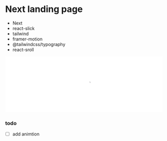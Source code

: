 # Next landing page

+ Next
+ react-slick
+ tailwind
+ framer-motion
+ @tailwindcss/typography
+ react-sroll

![example](https://github.com/nos-nart/nos-react-swr/blob/master/demo.gif)

### todo
- [ ] add animtion
